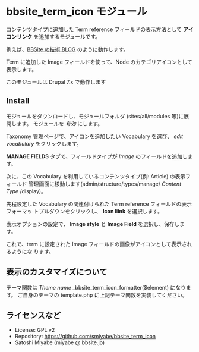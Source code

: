 # bbsite_term_icon モジュール

コンテンツタイプに追加した Term reference フィールドの表示方法として **アイコンリンク**
を追加するモジュールです。

例えば、[BBSite の技術 BLOG](http://bbsite.jp/blog) のように動作します。

Term に追加した Image フィールドを使って、Node のカテゴリアイコンとして表示します。

このモジュールは Drupal 7.x で動作します

## Install

モジュールをダウンロードし、モジュールフォルダ (sites/all/modules 等)に展開します。
モジュールを *有効* にします。

Taxonomy 管理ページで、アイコンを追加したい Vocabulary を選び、 *edit vocabulary*
をクリックします。

**MANAGE FIELDS** タブで、フィールドタイプが *Image* のフィールドを追加します。

次に、この Vocabulary を利用しているコンテンツタイプ(例: Article) の表示フィールド
管理画面に移動します(admin/structure/types/manage/ *Content Type* /display)。

先程設定した Vocabulary の関連付けられた Term reference フィールドの表示フォーマッ
トプルダウンをクリックし、 **Icon liink** を選択します。

表示オプションの設定で、 **Image style** と **Image Field** を選択し、保存します。

これで、term に設定された Image フィールドの画像がアイコンとして表示されるようにな
ります。


## 表示のカスタマイズについて

テーマ関数は *Theme name* _bbsite_term_icon_formatter($element) になります。
ご自身のテーマの template.php に上記テーマ関数を実装してください。


## ライセンスなど

- License: GPL v2
- Repository:  https://github.com/smiyabe/bbsite_term_icon
- Satoshi Miyabe (miyabe @ bbsite.jp)


